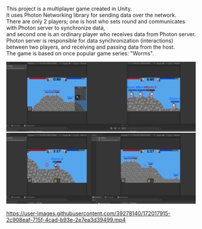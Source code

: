 This project is a multiplayer game created in Unity.  
It uses Photon Networking library for sending data over the network.  
There are only 2 players; one is host who sets round and communicates with Photon server to synchronize data,  
and second one is an ordinary player who receives data from Photon server.  
Photon server is responsible for data synchronization (interactions) between two players, and receiving and passing data from the host.  
The game is based on once popular game series: "Worms".

![](https://github.com/Martinson1252/Worms_Unity/blob/main/W2.png)
![](https://github.com/Martinson1252/Worms_Unity/blob/main/W1.png)


https://user-images.githubusercontent.com/39278140/172017915-2c908eaf-715f-4cad-b93e-2e7ea3d39499.mp4

